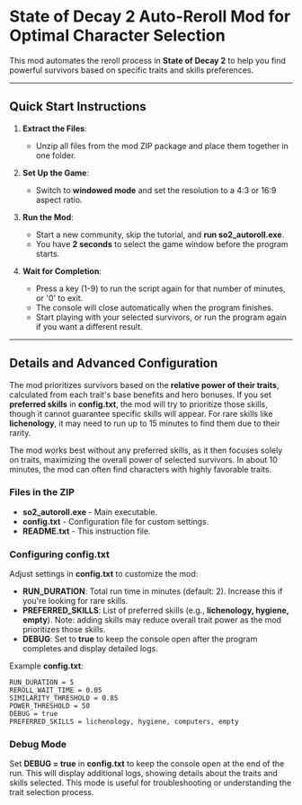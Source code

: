 # State of Decay 2 Auto-Reroll Mod for Optimal Character Selection

This mod automates the reroll process in **State of Decay 2** to help you find powerful survivors based on specific traits and skills preferences.

---

## Quick Start Instructions

1. **Extract the Files**:
   - Unzip all files from the mod ZIP package and place them together in one folder.

2. **Set Up the Game**:
   - Switch to **windowed mode** and set the resolution to a 4:3 or 16:9 aspect ratio.

3. **Run the Mod**:
   - Start a new community, skip the tutorial, and **run so2_autoroll.exe**.
   - You have **2 seconds** to select the game window before the program starts.

4. **Wait for Completion**:
   - Press a key (1-9) to run the script again for that number of minutes, or '0' to exit.
   - The console will close automatically when the program finishes.
   - Start playing with your selected survivors, or run the program again if you want a different result.

---

## Details and Advanced Configuration

The mod prioritizes survivors based on the **relative power of their traits**, calculated from each trait's base benefits and hero bonuses. If you set **preferred skills** in **config.txt**, the mod will try to prioritize those skills, though it cannot guarantee specific skills will appear. For rare skills like **lichenology**, it may need to run up to 15 minutes to find them due to their rarity.

The mod works best without any preferred skills, as it then focuses solely on traits, maximizing the overall power of selected survivors. In about 10 minutes, the mod can often find characters with highly favorable traits.

### Files in the ZIP

- **so2_autoroll.exe** - Main executable.
- **config.txt** - Configuration file for custom settings.
- **README.txt** - This instruction file.

### Configuring **config.txt**

Adjust settings in **config.txt** to customize the mod:

- **RUN_DURATION**: Total run time in minutes (default: 2). Increase this if you're looking for rare skills.
- **PREFERRED_SKILLS**: List of preferred skills (e.g., **lichenology, hygiene, empty**). Note: adding skills may reduce overall trait power as the mod prioritizes those skills.
- **DEBUG**: Set to **true** to keep the console open after the program completes and display detailed logs.

Example **config.txt**:

```plaintext
RUN_DURATION = 5
REROLL_WAIT_TIME = 0.05
SIMILARITY_THRESHOLD = 0.85
POWER_THRESHOLD = 50
DEBUG = true
PREFERRED_SKILLS = lichenology, hygiene, computers, empty
```

### Debug Mode

Set **DEBUG = true** in **config.txt** to keep the console open at the end of the run. This will display additional logs, showing details about the traits and skills selected. This mode is useful for troubleshooting or understanding the trait selection process.
